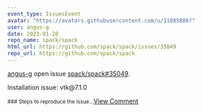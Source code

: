 ```yaml
---
event_type: IssuesEvent
avatar: "https://avatars.githubusercontent.com/u/11085886?"
user: angus-g
date: 2023-01-20
repo_name: spack/spack
html_url: https://github.com/spack/spack/issues/35049
repo_url: https://github.com/spack/spack
---
```


<a href='https://github.com/angus-g' target='_blank'>angus-g</a> open issue <a href='https://github.com/spack/spack/issues/35049' target='_blank'>spack/spack#35049</a>.

<p>Installation issue: vtk@7.1.0</p><small>### Steps to reproduce the issue...</small><a href='https://github.com/spack/spack/issues/35049' target='_blank'>View Comment</a>